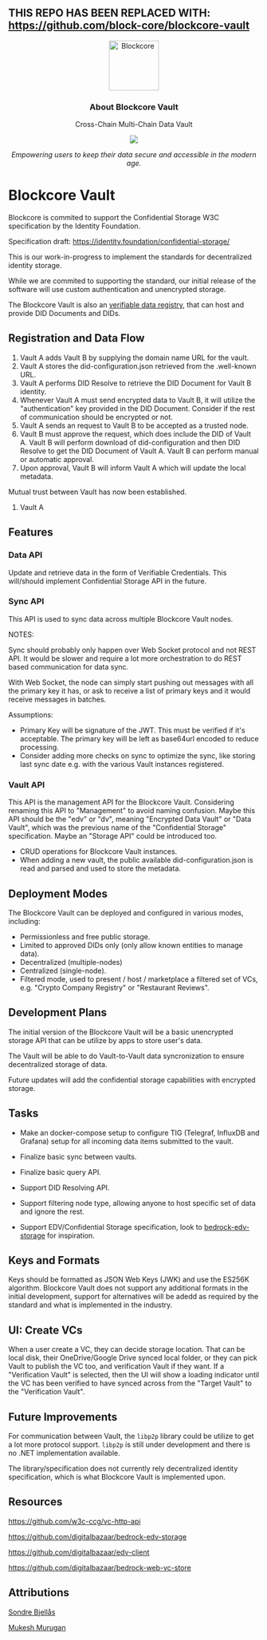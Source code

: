## THIS REPO HAS BEEN REPLACED WITH: https://github.com/block-core/blockcore-vault

<p align="center">
  <p align="center">
    <img src="https://avatars3.githubusercontent.com/u/53176002?s=200&v=4" height="100" alt="Blockcore" />
  </p>
  <h3 align="center">
    About Blockcore Vault
  </h3>
  <p align="center">
    Cross-Chain Multi-Chain Data Vault
  </p>
  <p align="center">
      <a href="https://github.com/sondreb/blockcore-vault/actions/workflows/build.yml"><img src="https://github.com/sondreb/blockcore-vault/actions/workflows/build.yml/badge.svg" /></a>
  </p>
  <p align="center"><em>Empowering users to keep their data secure and accessible in the modern age.</em></p>
</p>

# Blockcore Vault

Blockcore is commited to support the Confidential Storage W3C specification by the Identity Foundation.

Specification draft: https://identity.foundation/confidential-storage/

This is our work-in-progress to implement the standards for decentralized identity storage.

While we are commited to supporting the standard, our initial release of the software will use custom authentication and unencrypted storage.

The Blockcore Vault is also an [verifiable data registry](https://w3c.github.io/did-core/#dfn-verifiable-data-registry), that can host and provide DID Documents and DIDs.

## Registration and Data Flow

1. Vault A adds Vault B by supplying the domain name URL for the vault.
1. Vault A stores the did-configuration.json retrieved from the .well-known URL.
1. Vault A performs DID Resolve to retrieve the DID Document for Vault B identity.
1. Whenever Vault A must send encrypted data to Vault B, it will utilize the "authentication" key provided in the DID Document. Consider if the rest of communication should be encrypted or not.
1. Vault A sends an request to Vault B to be accepted as a trusted node.
1. Vault B must approve the request, which does include the DID of Vault A. Vault B will perform download of did-configuration and then DID Resolve to get the DID Document of Vault A. Vault B can perform manual or automatic approval.
1. Upon approval, Vault B will inform Vault A which will update the local metadata.

Mutual trust between Vault has now been established.

1. Vault A 



## Features

### Data API

Update and retrieve data in the form of Verifiable Credentials. This will/should implement Confidential Storage API in the future.

### Sync API

This API is used to sync data across multiple Blockcore Vault nodes.

NOTES:

Sync should probably only happen over Web Socket protocol and not REST API. It would be slower and require a lot more orchestration to do REST based communication for data sync.

With Web Socket, the node can simply start pushing out messages with all the primary key it has, or ask to receive a list of primary keys and it would receive messages in batches.

Assumptions:

- Primary Key will be signature of the JWT. This must be verified if it's acceptable. The primary key will be left as base64url encoded to reduce processing.
- Consider adding more checks on sync to optimize the sync, like storing last sync date e.g. with the various Vault instances registered.

### Vault API

This API is the management API for the Blockcore Vault. Considering renaming this API to "Management" to avoid naming confusion. Maybe this API should be the "edv" or "dv", meaning "Encrypted Data Vault" or "Data Vault", which was the previous name of the "Confidential Storage" specification. Maybe an "Storage API" could be introduced too.

- CRUD operations for Blockcore Vault instances.
- When adding a new vault, the public available did-configuration.json is read and parsed and used to store the metadata.

## Deployment Modes

The Blockcore Vault can be deployed and configured in various modes, including:

- Permissionless and free public storage.
- Limited  to approved DIDs only (only allow known entities to manage data).
- Decentralized (multiple-nodes)
- Centralized (single-node).
- Filtered mode, used to present / host / marketplace a filtered set of VCs, e.g. "Crypto Company Registry" or "Restaurant Reviews".

## Development Plans

The initial version of the Blockcore Vault will be a basic unencrypted storage API that can be utilize by apps to store user's data.

The Vault will be able to do Vault-to-Vault data syncronization to ensure decentralized storage of data.

Future updates will add the confidential storage capabilities with encrypted storage.

## Tasks

- Make an docker-compose setup to configure TIG (Telegraf, InfluxDB and Grafana) setup for all incoming data items submitted to the vault.

- Finalize basic sync between vaults.

- Finalize basic query API.

- Support DID Resolving API.

- Support filtering node type, allowing anyone to host specific set of data and ignore the rest.

- Support EDV/Confidential Storage specification, look to [bedrock-edv-storage](https://github.com/digitalbazaar/bedrock-edv-storage) for inspiration.

## Keys and Formats

Keys should be formatted as JSON Web Keys (JWK) and use the ES256K algorithm. Blockcore Vault does not support any additional formats in the initial development, support for alternatives will be adedd as required by the standard and what is implemented in the industry.

## UI: Create VCs

When a user create a VC, they can decide storage location. That can be local disk, their OneDrive/Google Drive synced local folder, 
or they can pick Vault to publish the VC too, and verification Vault if they want. If a "Verification Vault" is selected, then the
UI will show a loading indicator until the VC has been verified to have synced across from the "Target Vault" to the "Verification Vault".

## Future Improvements

For communication between Vault, the `libp2p` library could be utilize to get a lot more protocol support. `libp2p` is still under development and there is no .NET implementation available.

The library/specification does not currently rely decentralized identity specification, which is what Blockcore Vault is implemented upon.

## Resources

https://github.com/w3c-ccg/vc-http-api

https://github.com/digitalbazaar/bedrock-edv-storage

https://github.com/digitalbazaar/edv-client

https://github.com/digitalbazaar/bedrock-web-vc-store

## Attributions

[Sondre Bjellås](https://www.sondreb.com/)

[Mukesh Murugan](https://codewithmukesh.com/blog/pagination-in-aspnet-core-webapi/)

